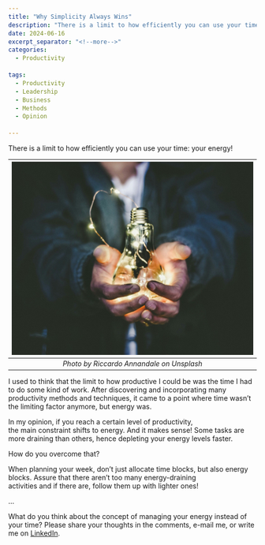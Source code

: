```yaml
---
title: "Why Simplicity Always Wins"
description: "There is a limit to how efficiently you can use your time: your energy!"
date: 2024-06-16
excerpt_separator: "<!--more-->"
categories:
  - Productivity

tags:
  - Productivity
  - Leadership
  - Business
  - Methods
  - Opinion

---
```

There is a limit to how efficiently you can use your time: your energy!

| ![image](/assets/images/riccardo-annandale-lightbulb-unsplash.jpg) |
|:--:|
| *Photo by Riccardo Annandale on Unsplash* |

I used to think that the limit to how productive I could be was the time I had to do some kind of work. After discovering and incorporating many productivity methods and techniques, it came to a point where time wasn’t the limiting factor anymore, but energy was.

In my opinion, if you reach a certain level of productivity, the main constraint shifts to energy. And it makes sense! Some tasks are more draining than others, hence depleting your energy levels faster.

How do you overcome that?

When planning your week, don’t just allocate time blocks, but also energy blocks. Assure that there aren’t too many energy-draining activities and if there are, follow them up with lighter ones!

…

What do you think about the concept of managing your energy instead of your time? Please share your thoughts in the comments, e-mail me, or write me on [LinkedIn](https://linkedin.com/in/matthiaskarner).